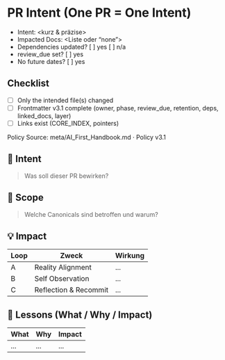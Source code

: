 # PR Intent (One PR = One Intent)
- Intent: <kurz & präzise>
- Impacted Docs: <Liste oder “none”>
- Dependencies updated? [ ] yes  [ ] n/a
- review_due set? [ ] yes
- No future dates? [ ] yes

## Checklist
- [ ] Only the intended file(s) changed
- [ ] Frontmatter v3.1 complete (owner, phase, review_due, retention, deps, linked_docs, layer)
- [ ] Links exist (CORE_INDEX, pointers)

Policy Source: meta/AI_First_Handbook.md · Policy v3.1

<!-- 
──────────────────────────────────────────
PHASE 2 – ENRICHMENT SECTION (optional)
Use this block for canonical enrichment PRs (v3.1).
Contract: AI Native Governance Framework §§12–15 (Intent · Scope · Impact · Lessons)
──────────────────────────────────────────
-->

## 🧭 Intent
> Was soll dieser PR bewirken?

## 🎯 Scope
> Welche Canonicals sind betroffen und warum?

## 💡 Impact
| Loop | Zweck | Wirkung |
|------|--------|----------|
| A | Reality Alignment | ... |
| B | Self Observation | ... |
| C | Reflection & Recommit | ... |

## 📘 Lessons (What / Why / Impact)
| What | Why | Impact |
|------|------|--------|
| ... | ... | ... |

